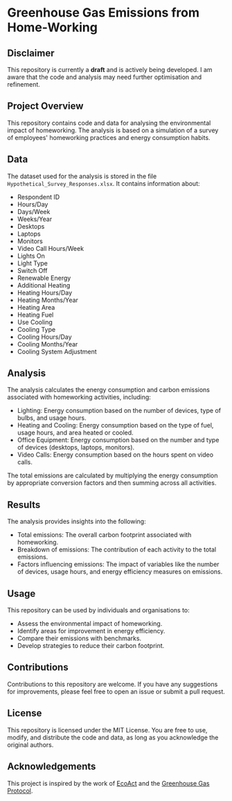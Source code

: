 # Greenhouse Gas Emissions from Home-Working

## Disclaimer

This repository is currently a **draft** and is actively being developed. I am aware that the code and analysis may need further optimisation and refinement.

## Project Overview

This repository contains code and data for analysing the environmental impact of homeworking. The analysis is based on a simulation of a survey of employees' homeworking practices and energy consumption habits.

## Data

The dataset used for the analysis is stored in the file `Hypothetical_Survey_Responses.xlsx`. It contains information about:

*   Respondent ID
*   Hours/Day
*   Days/Week
*   Weeks/Year
*   Desktops
*   Laptops
*   Monitors
*   Video Call Hours/Week
*   Lights On
*   Light Type
*   Switch Off
*   Renewable Energy
*   Additional Heating
*   Heating Hours/Day
*   Heating Months/Year
*   Heating Area
*   Heating Fuel
*   Use Cooling
*   Cooling Type
*   Cooling Hours/Day
*   Cooling Months/Year
*   Cooling System Adjustment

## Analysis

The analysis calculates the energy consumption and carbon emissions associated with homeworking activities, including:

*   Lighting: Energy consumption based on the number of devices, type of bulbs, and usage hours.
*   Heating and Cooling: Energy consumption based on the type of fuel, usage hours, and area heated or cooled.
*   Office Equipment: Energy consumption based on the number and type of devices (desktops, laptops, monitors).
*   Video Calls: Energy consumption based on the hours spent on video calls.

The total emissions are calculated by multiplying the energy consumption by appropriate conversion factors and then summing across all activities.

## Results

The analysis provides insights into the following:

*   Total emissions: The overall carbon footprint associated with homeworking.
*   Breakdown of emissions: The contribution of each activity to the total emissions.
*   Factors influencing emissions: The impact of variables like the number of devices, usage hours, and energy efficiency measures on emissions.

## Usage

This repository can be used by individuals and organisations to:

*   Assess the environmental impact of homeworking.
*   Identify areas for improvement in energy efficiency.
*   Compare their emissions with benchmarks.
*   Develop strategies to reduce their carbon footprint.

## Contributions

Contributions to this repository are welcome. If you have any suggestions for improvements, please feel free to open an issue or submit a pull request.

## License

This repository is licensed under the MIT License. You are free to use, modify, and distribute the code and data, as long as you acknowledge the original authors.

## Acknowledgements

This project is inspired by the work of [EcoAct](https://info.eco-act.com/en/homeworking-emissions-whitepaper-2020?_gl=1) and the [Greenhouse Gas Protocol](https://www.ghgprotocol.org/).

